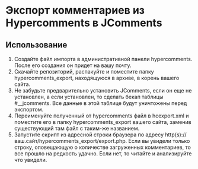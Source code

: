 # Экспорт комментариев из Hypercomments в JComments
## Использование
1. Создайте файл импорта в административной панели hypercomments. После его создания он придет на вашу почту.
2. Скачайте репозиторий, распакуйте и поместите папку hypercomments_export, находящуюся в архиве, в корень вашего сайта.
3. Не забудьте предварительно установить JComments, если он еще не установлен, а если установлен, то сделать бекап таблицы #__jcomments. Все данные в этой таблице будут уничтожены перед экспортом.
4. Переименуйте полученный от hypercomments файл в hcexport.xml и поместите его в папку hypercomments_export вашего сайта, заменив существующий там файл с таким-же названием.
5. Запустите скрипт из адресной строки браузера по адресу http(s)://ваш.сайт/hypercomments_export/export.php. Если вы увидели только строку, оповещающую о количестве загруженных комментариев, то все прошло на редкость удачно. Если нет, то читайте и анализируйте что увидели.